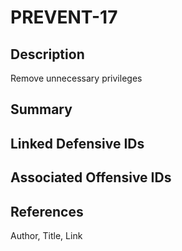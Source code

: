 # PREVENT-17

## Description
Remove unnecessary privileges 

## Summary

## Linked Defensive IDs


## Associated Offensive IDs


## References
Author, Title, Link